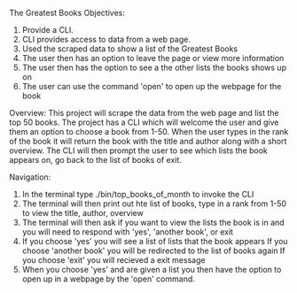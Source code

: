 The Greatest Books
Objectives:
1. Provide a CLI.
2. CLI provides access to data from a web page.
3. Used the scraped data to show a list of the Greatest Books
4. The user then has an option to leave the page or view more information
5. The user then has the option to see a the other lists the books shows up on
6. The user can use the command 'open' to open up the webpage for the book

Overview:
This project will scrape the data from the web page and list the top 50 books. The project has a CLI which will welcome the user and give them an option to choose a book from 1-50. When the user types in the rank of the book it will return the book with the title and author along with a short overview. The CLI will then prompt the user to see which lists the book appears on, go back to the list of books of exit.

Navigation:
1. In the terminal type ./bin/top_books_of_month to invoke the CLI
2. The terminal will then print out hte list of books, type in a rank from 1-50 to view the title, author, overview
3. The terminal will then ask if you want to view the lists the book is in and you will need to respond with 'yes', 'another book', or exit
4. If you choose 'yes' you will see a list of lists that the book appears
  If you choose 'another book' you will be redirected to the list of books again
  If you choose 'exit' you will recieved a exit message
5. When you choose 'yes' and are given a list you then have the option to open up in a webpage by the 'open' command.

